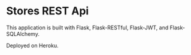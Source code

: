 # Stores REST Api

This application is built with Flask, Flask-RESTful, Flask-JWT, and Flask-SQLAlchemy.

Deployed on Heroku.